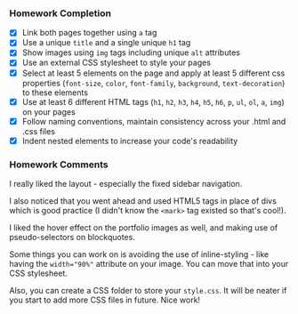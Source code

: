 ### Homework Completion

- [x] Link both pages together using `a` tag
- [x] Use a unique `title` and a single unique `h1` tag
- [x] Show images using `img` tags including unique `alt` attributes
- [x] Use an external CSS stylesheet to style your pages  
- [x] Select at least 5 elements on the page and apply at least 5 different css properties (`font-size`, `color`, `font-family`, `background`, `text-decoration`) to these elements
- [x] Use at least 6 different HTML tags (`h1`, `h2`, `h3`, `h4`, `h5`, `h6`, `p`, `ul`, `ol`, `a`, `img`) on your pages
- [x] Follow naming conventions, maintain consistency across your .html and .css files
- [x] Indent nested elements to increase your code's readability

### Homework Comments
I really liked the layout - especially the fixed sidebar navigation.

I also noticed that you went ahead and used HTML5 tags in place of divs which is good practice (I didn't know the `<mark>` tag existed so that's cool!).

I liked the hover effect on the portfolio images as well, and making use of pseudo-selectors on blockquotes.

Some things you can work on is avoiding the use of inline-styling - like having the `width="90%"` attribute on your image. You can move that into your CSS stylesheet.

Also, you can create a CSS folder to store your `style.css`. It will be neater if you start to add more CSS files in future. Nice work!
